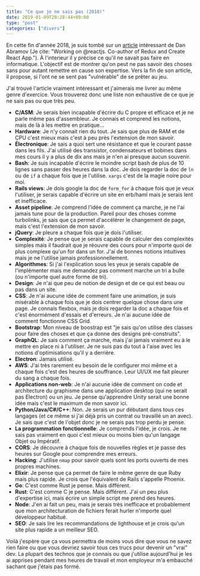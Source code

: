 ```yaml
---
title: "Ce que je ne sais pas (2018)"
date: 2019-01-09T20:28:44+09:00
type: "post"
categories: ["divers"]
---
```


En cette fin d'année 2018, je suis tombé sur un [article](https://overreacted.io/things-i-dont-know-as-of-2018/) intéressant de Dan Abramov (Je cite: "Working on @reactjs. Co-author of Redux and Create React App."). 
À l'interieur il y précise ce qu'il ne savait pas faire en informatique.
L'objectif est de montrer qu'on peut ne pas savoir des choses sans pour autant remettre en cause son expertise.
Vers la fin de son article, il propose, si l'ont ne se sent pas "vulnérable" de se prêter au jeu.

J'ai trouvé l'article vraiment intéressant et j'aimerais me livrer au même genre d'exercice. Vous trouverez donc une liste non exhaustive de ce que je ne sais pas ou que très peu.

* **C/ASM**: Je serais bien incapable d'écrire du C propre et efficace et je ne parle même pas d'assembleur. Je connais et comprend les notions, mais de là à les mettre en pratique…
* **Hardware**: Je n'y connait rien du tout. Je sais que plus de RAM et de CPU c'est mieux mais c'est à peu près l'extension de mon savoir.
* **Électronique**: Je sais a quoi sert une résistance et que le courant passe dans les fils. J'ai utilisé des transistor, condensateurs et bobines dans mes cours il y a plus de dix ans mais je n'en ai presque aucun souvenir.
* **Bash**: Je suis incapable d'écrire le moindre script bash de plus de 10 lignes sans passer des heures dans la doc. Je dois regarder la doc de `ln` ou de `if` a chaque fois que je l'utilise. `xargs` c'est de la magie noire pour moi.
* **Rails views**: Je dois google la doc de `form_for` à chaque fois que je veux l'utiliser, je serais capable d'écrire un site en erb/haml mais je serais lent et inefficace.
* **Asset pipeline**: Je comprend l'idée de comment ça marche, je ne l'ai jamais tune pour de la production. Pareil pour des choses comme turbolinks, je sais que ça permet d'accélérer le changement de page, mais c'est l'extension de mon savoir.
* **jQuery**: Je pleure a chaque fois que je dois l'utiliser.
* **Complexité**: Je pense que je serais capable de calculer des complexités simples mais il faudrait que je réouvre des cours pour n'importe quoi de plus complexe qu'un for dans un for. J'ai de bonnes notions intuitives mais je ne l'utilise jamais professionnellement. 
* **Algorithmes**: Si j'ai l'explication sous les yeux je serais capable de l'implémenter mais me demandez pas comment marche un tri a bulle (ou n'importe quel autre forme de tri).
* **Design**: Je n'ai que peu de notion de design et de ce qui est beau ou pas dans un site.
* **CSS**: Je n'ai aucune idée de comment faire une animation, je suis misérable à chaque fois que je dois centrer quelque chose dans une page. Je connais flexbox, mais je dois regarder la doc a chaque fois et c'est énormément d'essais et d'erreurs. Je n'ai aucune idée de comment fonctionne CSS Grid.
* **Bootstrap**: Mon niveau de boostrap est "je sais qu'on utilise des classes pour faire des choses et que ça donne des designs pré-construits".
* **GraphQL**: Je sais comment ça marche, mais j'ai jamais vraiment eu à le mettre en place ni à l'utiliser. Je ne suis pas du tout à l'aise avec les notions d'optimisations qu'il y a derrière.
* **Electron**: Jamais utilisé.
* **AWS**: J'ai très rarement eu besoin de le configurer moi même et a chaque fois c'est des heures de souffrance. Leur UI/UX me fait pleurer du sang a chaque fois.
* **Applications non-web**: Je n'ai aucune idée de comment on code et architecture du graphisme dans une application desktop (qui ne serait pas Electron) ou un jeu. Je pense qu'apprendre Unity serait une bonne idée mais c'est le maximum de mon savoir ici.
* **Python/Java/C#/C++**: Non. Je serais un pur débutant dans tous ces langages (et ce même si j'ai déjà pris un contrat ou travaillé un an avec). Je sais que c'est de l'objet donc je ne serais pas trop perdu je pense.
* **La programmation fonctionnelle**: Je comprends l'idée, je crois. Je ne sais pas vraiment en quoi c'est mieux ou moins bien qu'un langage Objet ou Impératif.
* **CORS**: Je découvre à chaque fois de nouvelles règles et je passe des heures sur Google pour comprendre mes erreurs.
* **Hacking**: J'utilise `nmap` pour savoir quels sont les ports ouverts de mes propres machines.
* **Elixir**: Je pense que ça permet de faire le même genre de que Ruby mais plus rapide. Je crois que l'équivalent de Rails s'appelle Phoenix.
* **Go**: C'est comme Rust je pense. Mais différent.
* **Rust**: C'est comme C je pense. Mais différent. J'ai un peu plus d'expertise ici, mais écrire un simple script me prend des heures.
* **Node**: J'en ai fait un peu, mais je serais très inefficace et probablement que mon architecturation de fichiers ferait hurler n'importe quel développeur habitué.
* **SEO**: Je sais lire les recommandations de lighthouse et je crois qu'un site plus rapide a un meilleur SEO.

Voilà j'espère que ça vous permettra de moins vous dire que vous ne savez rien faire ou que vous devriez savoir tous ces trucs pour devenir un "vrai" dev.
La plupart des technos que je connais ou que j'utilise aujourd'hui je les ai apprises pendant mes heures de travail et mon employeur m'a embauché sachant que j'étais pas formé.
